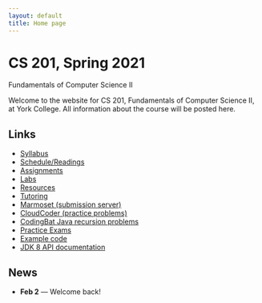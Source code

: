 ```yaml
---
layout: default
title: Home page
---
```


# CS 201, Spring 2021

<div id="subtitle">Fundamentals of Computer Science II</div>

Welcome to the website for CS 201, Fundamentals of Computer Science II, at York College.  All information about the course will be posted here.

## Links

* [Syllabus](syllabus.html)
* [Schedule/Readings](schedule.html)
* [Assignments](assign/index.html)
* [Labs](labs/index.html)
* [Resources](resources/index.html)
* [Tutoring](tutoring.html)
* [Marmoset (submission server)](https://cs.ycp.edu/marmoset)
* [CloudCoder (practice problems)](https://cs.ycp.edu/cloudcoder)
* [CodingBat Java recursion problems](http://codingbat.com/java/Recursion-1)
* [Practice Exams](practice/index.html)
* [Example code](examples/index.html)
* [JDK 8 API documentation](https://docs.oracle.com/javase/8/docs/api/)

## News

* **Feb 2** &mdash; Welcome back!


<!--
* **Sept 10** &mdash; [Assignment 1](assign/assign01.html) is due.
* **Sept 17** &mdash; [Assignment 2](assign/assign02.html) is due.
* **Sept 28** &mdash; [Assignment 3](assign/assign03.html) is due.
* **Sept 30** &mdash; **Exam 1**
* **Oct 13** &mdash; [Assignment 4 Milestone 1](assign/assign04.html) is due.
* **Oct 26** &mdash; [Assignment 4 Milestone 2](assign/assign04.html) is due.
* **Oct 28** &mdash; **Exam 2**
* **Nov 10** &mdash; [Assignment 5 Milestone 1](assign/assign05.html) is due.
* **Nov 20** &mdash; **Exam 3**
* **Nov 24** &mdash; [Assignment 5 Milestone 2](assign/assign05.html) is due.
* **FRIDAY Dec 4 10:15am-12:15pm - FINAL EXAM CS201.101 (10:00am section)**
* **FRIDAY Dec 4 12:45pm-2:45pm - FINAL EXAM CS201.102 (12:00pm section)**


* **Jan 23** &mdash; Welcome back!
* **Feb 5** &mdash; [Assignment 1](assign/assign01.html) is due.
* **Feb 12** &mdash; [Assignment 2](assign/assign02.html) is due.
* **Feb 25** &mdash; [Assignment 3](assign/assign03.html) is due.
* **Feb 27** &mdash; **Exam 1**
* **Mar 3,5 - NO CLASS (Winter Break)**
* **Updated Mar 23** &mdash; [Assignment 4 Milestone 1](assign/assign04.html) is due.
* **Updated Apr 6** &mdash; [Assignment 4 Milestone 2](assign/assign04.html) is due.
* **Updated Apr 7** &mdash; **Exam 2**
* **Apr 9 - NO CLASS (Spring Break)**
* **Apr 23** &mdash; [Assignment 5 Milestone 1](assign/assign05.html) is due.
* **May 5** &mdash; **Exam 3**
* **Updated May 7** &mdash; [Assignment 5 Milestone 2](assign/assign05.html) is due.
* **TUESDAY May 12 10:15am-12:15pm - FINAL EXAM CS201.101 (11am section)**
* **THURSDAY May 14 10:15am-12:15pm - FINAL EXAM CS201.102 (12:30pm section)**
-->